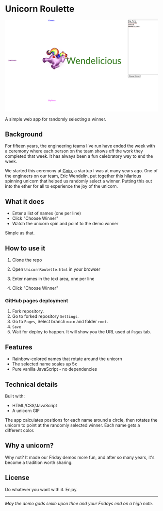 # Unicorn Roulette

![Unicorn Roulette Screenshot](UnicornRoulette_files/unicorn-screenshot.png)

A simple web app for randomly selecting a winner.

## Background

For fifteen years, the engineering teams I've run have ended the week with a ceremony where each person on the team shows off the work they completed that week. It has always been a fun celebratory way to end the week. 

We started this ceremony at [Gnip](https://en.wikipedia.org/wiki/Gnip), a startup I was at many years ago. One of the engineers on our team, Eric Wendelin, put together this hilarious spinning unicorn that helped us randomly select a winner. Putting this out into the ether for all to experience the joy of the unicorn.

## What it does

- Enter a list of names (one per line)
- Click "Choose Winner"
- Watch the unicorn spin and point to the demo winner

Simple as that.

## How to use it

1. Clone the repo

2. Open `UnicornRoulette.html` in your browser

3. Enter names in the text area, one per line

4. Click "Choose Winner"

### GitHub pages deployment

1. Fork repository.
2. Go to forked repository `Settings`.
3. Go to `Pages`, Select branch `main` and folder `root`.
4. `Save`
5. Wait for deploy to happen. It will show you the URL used at `Pages` tab.

## Features

- Rainbow-colored names that rotate around the unicorn
- The selected name scales up 5x
- Pure vanilla JavaScript - no dependencies

## Technical details

Built with:
- HTML/CSS/JavaScript
- A unicorn GIF

The app calculates positions for each name around a circle, then rotates the unicorn to point at the randomly selected winner. Each name gets a different color.

## Why a unicorn?

Why not? It made our Friday demos more fun, and after so many years, it's become a tradition worth sharing.

## License

Do whatever you want with it. Enjoy.

---

*May the demo gods smile upon thee and your Fridays end on a high note.*